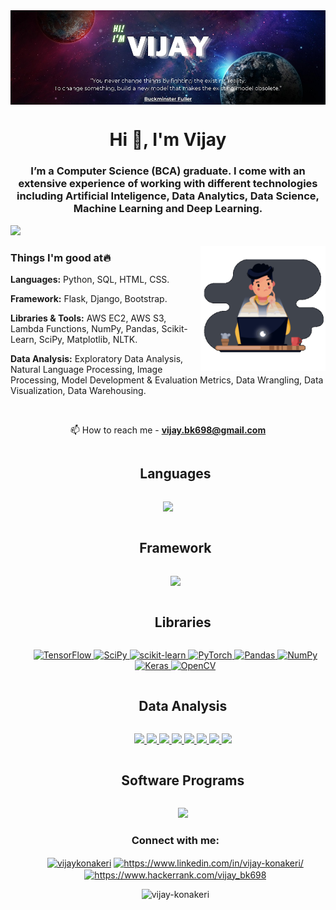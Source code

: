 <img align="center" alt="main" src="https://github.com/Vijay-konakeri/Vijay-konakeri/blob/main/main.jpg">
<h1 align="center">Hi 👋, I'm Vijay</h1>
<h3 align="center">I’m a Computer Science (BCA) graduate. I come with an extensive experience of working with different technologies including Artificial Inteligence, Data Analytics, Data Science, Machine Learning and Deep Learning.</h3>

<img src="https://user-images.githubusercontent.com/73097560/115834477-dbab4500-a447-11eb-908a-139a6edaec5c.gif"><br>

<img align="right" alt="verified" width="200" src="https://github.com/Vijay-konakeri/Vijay-konakeri/blob/main/coder.gif">

### Things I'm good at:fire:

**Languages:** Python, SQL, HTML, CSS.

**Framework:** Flask, Django, Bootstrap.

**Libraries & Tools:** AWS EC2, AWS S3, Lambda Functions, NumPy, Pandas, Scikit-Learn, SciPy, Matplotlib, NLTK.

**Data Analysis:** Exploratory Data Analysis, Natural Language Processing, Image Processing, Model Development & Evaluation Metrics, Data Wrangling, Data Visualization, Data Warehousing.




<br>
<p align="center"> 📫 How to reach me - <a href="https://mail.google.com/mail/u/0/#inbox?compose=new"><strong>vijay.bk698@gmail.com</strong></a></p>

<ul align="center">
  <h2 style="display: inline-block">Languages</h2>
  </ul>
<p align="center">
  <a href="https://skillicons.dev">
    <img src="https://skillicons.dev/icons?i=python,mysql,html,css,js&perline=5" />
    
   <ul align="center">
   <h2 style="display: inline-block">Framework</h2>
   </ul>
   <ul align="center">
    <img src="https://skillicons.dev/icons?i=django,flask,bootstrap&perline=3" />
     
   <ul align="center">
   <h2 style="display: inline-block">Libraries </h2>
   </ul>
   
![TensorFlow](https://img.shields.io/badge/TensorFlow-%23FF6F00.svg?style=for-the-badge&logo=TensorFlow&logoColor=white) 
![SciPy](https://img.shields.io/badge/SciPy-%230C55A5.svg?style=for-the-badge&logo=scipy&logoColor=%white) 
![scikit-learn](https://img.shields.io/badge/scikit--learn-%23F7931E.svg?style=for-the-badge&logo=scikit-learn&logoColor=white) 
![PyTorch](https://img.shields.io/badge/PyTorch-%23EE4C2C.svg?style=for-the-badge&logo=PyTorch&logoColor=white) 
![Pandas](https://img.shields.io/badge/pandas-%23150458.svg?style=for-the-badge&logo=pandas&logoColor=white) 
![NumPy](https://img.shields.io/badge/numpy-%23013243.svg?style=for-the-badge&logo=numpy&logoColor=white) 
![Keras](https://img.shields.io/badge/Keras-%23D00000.svg?style=for-the-badge&logo=Keras&logoColor=white)
![OpenCV](https://img.shields.io/badge/OpenCV-%230C55A5.svg?style=for-the-badge&logo=opencv&logoColor=%white) 
  
  <ul align="center">
   <h2 style="display: inline-block">Data Analysis </h2>
   </ul>
   <ul align="center">
   <img src="https://img.shields.io/badge/-Exploratory Data Analysis-blue?style=flat&logo=Exploratory Data Analysis&logoColor=ffffff">
   <img src="https://img.shields.io/badge/-Natural Language Processing-red?style=flat&logo=Natural Language Processing&logoColor=ffffff">
   <img src = "https://img.shields.io/badge/-Image Processing-1572B6?style=flat&logo=Image Processing&logoColor=white">
   <img src="https://img.shields.io/badge/-Model Development & Evaluation Metrics-cc6699?style=flat&logo=Model Development & Evaluation Metrics&logoColor=ffffff">
   <img src="https://img.shields.io/badge/-Data Wrangling-4DB33D?style=flat&logo=Data Wrangling&logoColor=ffffff">
   <img src="https://img.shields.io/badge/-Tableau-ff69b4?style=flat&logo=Tableau&logoColor=ffffff">
   <img src="https://img.shields.io/badge/-Power BI-red?style=flat&logo=PowerBI&logoColor=ffffff">
   <img src="https://img.shields.io/badge/-Data Warehousing-yellow?style=flat&logo=Data Warehousing&logoColor=FFFFFF">
  </a>
</p> 
</ul>


  <ul align="center">
   <h2 style="display: inline-block">Software Programs </h2>
   </ul>
   <ul align="center">
    <img src="https://skillicons.dev/icons?i=git,aws,github,vscode,figma,ae,pr,xd,ps,atom,linux&perline=15" />
  </a>
</ul>
 
   
<h3 align="center">Connect with me:</h3>
<p align="center">
<a href="https://twitter.com/vijaykonakeri" target="blank"><img align="center" src="https://raw.githubusercontent.com/rahuldkjain/github-profile-readme-generator/master/src/images/icons/Social/twitter.svg" alt="vijaykonakeri" height="30" width="40" /></a>
<a href="https://linkedin.com/in/https://www.linkedin.com/in/vijay-konakeri/" target="blank"><img align="center" src="https://raw.githubusercontent.com/rahuldkjain/github-profile-readme-generator/master/src/images/icons/Social/linked-in-alt.svg" alt="https://www.linkedin.com/in/vijay-konakeri/" height="30" width="40" /></a>
<a href="https://www.hackerrank.com/https://www.hackerrank.com/vijay_bk698" target="blank"><img align="center" src="https://raw.githubusercontent.com/rahuldkjain/github-profile-readme-generator/master/src/images/icons/Social/hackerrank.svg" alt="https://www.hackerrank.com/vijay_bk698" height="30" width="40" /></a>
</p>

<p align="center"> <img src="https://komarev.com/ghpvc/?username=vijay-konakeri&label=Profile%20views&color=0e75b6&style=flat" alt="vijay-konakeri" /> </p>
